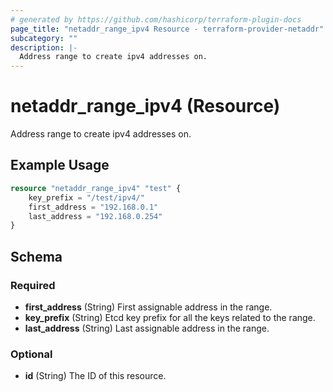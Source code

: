 ```yaml
---
# generated by https://github.com/hashicorp/terraform-plugin-docs
page_title: "netaddr_range_ipv4 Resource - terraform-provider-netaddr"
subcategory: ""
description: |-
  Address range to create ipv4 addresses on.
---
```


# netaddr_range_ipv4 (Resource)

Address range to create ipv4 addresses on.

## Example Usage

```terraform
resource "netaddr_range_ipv4" "test" {
    key_prefix = "/test/ipv4/"
    first_address = "192.168.0.1"
    last_address = "192.168.0.254"
}
```

<!-- schema generated by tfplugindocs -->
## Schema

### Required

- **first_address** (String) First assignable address in the range.
- **key_prefix** (String) Etcd key prefix for all the keys related to the range.
- **last_address** (String) Last assignable address in the range.

### Optional

- **id** (String) The ID of this resource.


